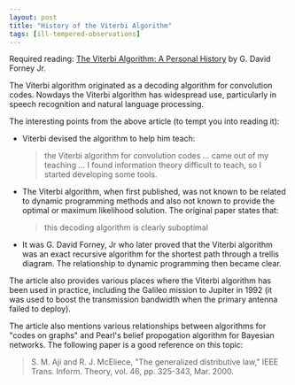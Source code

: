 ```yaml
---
layout: post
title: "History of the Viterbi Algorithm"
tags: [ill-tempered-observations]
---
```


Required reading: [The Viterbi Algorithm: A Personal History](http://arxiv.org/abs/cs/0504020) by G. David Forney Jr.

The Viterbi algorithm originated as a decoding algorithm for
convolution codes. Nowdays the Viterbi algorithm has widespread
use, particularly in speech recognition and natural language
processing. 

The interesting points from the above article (to tempt you into reading it):

* Viterbi devised the algorithm to help him teach:

  > the Viterbi algorithm for convolution codes ... came out of my
    teaching ... I found information theory difficult to teach, so I
    started developing some tools.

* The Viterbi algorithm, when first published, was not known to be
related to dynamic programming methods and also not known to provide
the optimal or maximum likelihood solution. The original paper
states that:

  > this decoding algorithm is clearly suboptimal

* It was G. David Forney, Jr who later proved that the Viterbi
algorithm was an exact recursive algorithm for the shortest path
through a trellis diagram. The relationship to dynamic programming
then became clear.

The article also provides various places where the Viterbi algorithm
has been used in practice, including the Galileo mission to Jupiter
in 1992 (it was used to boost the transmission bandwidth when the
primary antenna failed to deploy).

The article also mentions various relationships between algorithms
for "codes on graphs" and Pearl's belief propogation algorithm for
Bayesian networks. The following paper is a good reference on this
topic:

> S. M. Aji and R. J. McEliece, "The generalized distributive law,"
  IEEE Trans. Inform. Theory, vol. 46, pp. 325-343, Mar. 2000.

